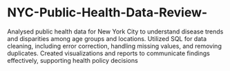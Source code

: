 # NYC-Public-Health-Data-Review-
Analysed public health data for New York City to understand disease trends and disparities among age groups and locations. Utilized SQL for data cleaning, including error correction, handling missing values, and removing duplicates. Created visualizations and reports to communicate findings effectively, supporting health policy decisions
